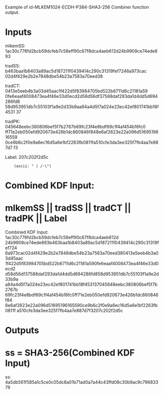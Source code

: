 Example of id-MLKEM1024-ECDH-P384-SHA3-256 Combiner function output.

# Inputs
mlkemSS:
1ac30c776fd2bcb59dcfeb7c58eff90c67f8dca4aeb612d24b9909ce74ede893

tradSS:  b463baa1b8403a89ac5d187211f0439414c290c31319fef7246a973cac
02d4f429e2b2e7848dbe54b23a7583a70eed38

tradCT:  0413e5eeb4b3a03d45aac1f422d5f83984705bd522b6711d6c21181a59
0fe6eaaf4008473ea4f46e33d0ecd2d58d56df37588daf293da1d4dd5d694286fd8
58d953951db7c55103f1a9e2d33b9aa84a4d5f7a024e23ec42ef801741bb18f4531
37

tradPK:  045648eebc380806bef5f7b2767b69fc23f4e8bdf69c1f4af454b16fc0
ff71e2eb050efd920673e426b1dc860846f848e6af2623e22a096d5169519616559
0ce9b6c2f0e9a6ec16d5a6e1bf2263fb0811fa510cfe3da3ee325f7fb4aa7e887d7
f3

Label:  207c202f2d5c

        (ascii: " | /-\")


# Combined KDF Input:
#  mlkemSS || tradSS || tradCT || tradPK || Label

Combined KDF Input: 1ac30c776fd2bcb59dcfeb7c58eff90c67f8dca4aeb612d
24b9909ce74ede893b463baa1b8403a89ac5d187211f0439414c290c31319fef724
6a973cac02d4f429e2b2e7848dbe54b23a7583a70eed380413e5eeb4b3a03d45aac
1f422d5f83984705bd522b6711d6c21181a590fe6eaaf4008473ea4f46e33d0ecd2
d58d56df37588daf293da1d4dd5d694286fd858d953951db7c55103f1a9e2d33b9a
a84a4d5f7a024e23ec42ef801741bb18f453137045648eebc380806bef5f7b2767b
69fc23f4e8bdf69c1f4af454b16fc0ff71e2eb050efd920673e426b1dc860846f84
8e6af2623e22a096d51695196165590ce9b6c2f0e9a6ec16d5a6e1bf2263fb0811f
a510cfe3da3ee325f7fb4aa7e887d7f3207c202f2d5c


# Outputs
# ss = SHA3-256(Combined KDF Input)

ss:
4a5db561f585a1c5ce0c05dc8a01b71ad0a7a44c43ffd08c30b9ac9c79683379
